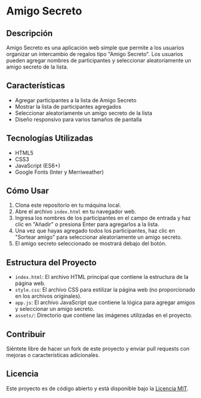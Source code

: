<h1> Amigo Secreto </h1>

## Descripción

Amigo Secreto es una aplicación web simple que permite a los usuarios organizar un intercambio de regalos tipo "Amigo Secreto". Los usuarios pueden agregar nombres de participantes y seleccionar aleatoriamente un amigo secreto de la lista.

## Características

- Agregar participantes a la lista de Amigo Secreto
- Mostrar la lista de participantes agregados
- Seleccionar aleatoriamente un amigo secreto de la lista
- Diseño responsivo para varios tamaños de pantalla

## Tecnologías Utilizadas

- HTML5
- CSS3
- JavaScript (ES6+)
- Google Fonts (Inter y Merriweather)

## Cómo Usar

1. Clona este repositorio en tu máquina local.
2. Abre el archivo `index.html` en tu navegador web.
3. Ingresa los nombres de los participantes en el campo de entrada y haz clic en "Añadir" o presiona Enter para agregarlos a la lista.
4. Una vez que hayas agregado todos los participantes, haz clic en "Sortear amigo" para seleccionar aleatoriamente un amigo secreto.
5. El amigo secreto seleccionado se mostrará debajo del botón.

## Estructura del Proyecto

- `index.html`: El archivo HTML principal que contiene la estructura de la página web.
- `style.css`: El archivo CSS para estilizar la página web (no proporcionado en los archivos originales).
- `app.js`: El archivo JavaScript que contiene la lógica para agregar amigos y seleccionar un amigo secreto.
- `assets/`: Directorio que contiene las imágenes utilizadas en el proyecto.

## Contribuir

Siéntete libre de hacer un fork de este proyecto y enviar pull requests con mejoras o características adicionales.

## Licencia

Este proyecto es de código abierto y está disponible bajo la [Licencia MIT](LICENSE).

